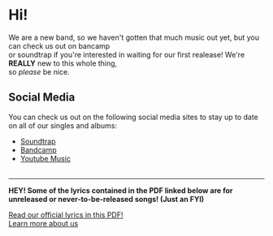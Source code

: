 # Hi!
We are a new band, so we haven't gotten that much music out yet, but you can check us out on bancamp<br/> or soundtrap if you're interested in waiting for our first realease! We're **REALLY** new to this whole thing, <br> so *please* be nice.
## Social Media
You can check us out on the following social media sites to stay up to date on all of our singles and albums:
* [Soundtrap](https://www.soundtrap.com/theworldinabottleband) 
* [Bandcamp](https://theworldinabottle.bandcamp.com/) 
* [Youtube Music](https://music.youtube.com) <br/> <br/>
-------------------------------

 **HEY! Some of the lyrics contained in the PDF linked below are for unreleased or never-to-be-released songs! (Just an FYI)**

[Read our official lyrics in this PDF!](https://drive.google.com/file/d/13xCh2kIA9zMYLyRjAQyxnqqa9iEJjCfu/view?usp=sharing)</br>
[Learn more about us](https://github.com/Violacat/The-World-in-A-Bottle/blob/master/Other%20info.md)
